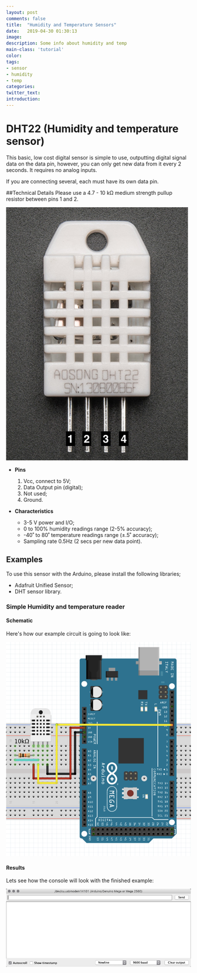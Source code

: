 ```yaml
---
layout: post
comments: false
title:  "Humidity and Temperature Sensors"
date:   2019-04-30 01:30:13
image: 
description: Some info about humidity and temp
main-class: 'tutorial'
color:
tags:
- sensor
- humidity
- temp
categories:
twitter_text:
introduction:
---
```


# DHT22 (Humidity and temperature sensor)

This basic, low cost digital sensor is simple to use, outputting digital signal data on the data pin, however, you can only get new data from it every 2 seconds. It requires no analog inputs.

If you are connecting several, each must have its own data pin.


##Technical Details
Please use a 4.7 - 10 kΩ medium strength pullup resistor between pins 1 and 2.  

![](/assets/img/posts/humidity_temp_1.png)

* **Pins**
  1. Vcc, connect to 5V;
  2. Data Output pin  (digital);
  3. Not used;
  4. Ground.

* **Characteristics**
  * 3-5 V power and I/O;
  * 0 to 100% humidity readings range (2-5% accuracy);
  * -40˚ to 80˚ temperature readings range (±.5˚ accuracy);
  * Sampling rate 0.5Hz (2 secs per new data point).


## Examples
To use this sensor with the Arduino, please install the following libraries;
* Adafruit Unified Sensor;
* DHT sensor library.


### Simple Humidity and temperature reader
#### Schematic
Here's how our example circuit is going to look like:

![](/assets/img/posts/humidity_temp_2.png)

#### Results
Lets see how the console will look with the finished example:

![](/assets/img/posts/humidity_temp_1.gif)
